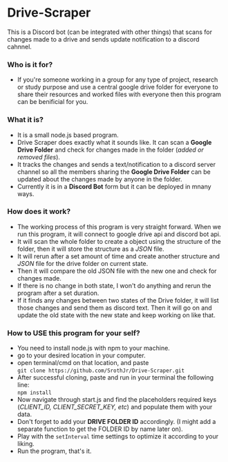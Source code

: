 # Drive-Scraper

This is a Discord bot (can be integrated with other things) that scans for changes made to a drive and sends update notification to a discord cahnnel.

### Who is it for?

- If you're someone working in a group for any type of project, research or study purpose and use a central google drive folder for everyone to share their resources and worked files with everyone then this program can be benificial for you.

### What it is?

- It is a small node.js based program.
- Drive Scraper does exactly what it sounds like. It can scan a **Google Drive Folder** and check for changes made in the folder (_added or removed files_).
- It tracks the changes and sends a text/notification to a discord server channel so all the members sharing the **Google Drive Folder** can be updated about the changes made by anyone in the folder.
- Currently it is in a **Discord Bot** form but it can be deployed in mnany ways.

### How does it work?

- The working process of this program is very straight forward. When we run this program, it will connect to google drive api and discord bot api.
- It will scan the whole folder to create a object using the structure of the folder, then it will store the structure as a _JSON_ file.
- It will rerun after a set amount of time and create another structure and _JSON_ file for the drive folder on current state.
- Then it will compare the old JSON file with the new one and check for changes made.
- If there is no change in both state, I won't do anything and rerun the program after a set duration.
- If it finds any changes between two states of the Drive folder, it will list those changes and send them as discord text. Then it will go on and update the old state with the new state and keep working on like that.

### How to USE this program for your self?

- You need to install node.js with npm to your machine.
- go to your desired location in your computer.
- open terminal/cmd on that location, and paste <br> `git clone https://github.com/SrothJr/Drive-Scraper.git`
- After successful cloning, paste and run in your terminal the following line: <br> `npm install`
- Now navigate through start.js and find the placeholders required keys (_CLIENT_ID, CLIENT_SECRET_KEY, etc_) and populate them with your data.
- Don't forget to add your **DRIVE FOLDER ID** accordingly. (I might add a separate function to get the FOLDER ID by name later on).
- Play with the `setInterval` time settings to optimize it according to your liking.
- Run the program, that's it.
